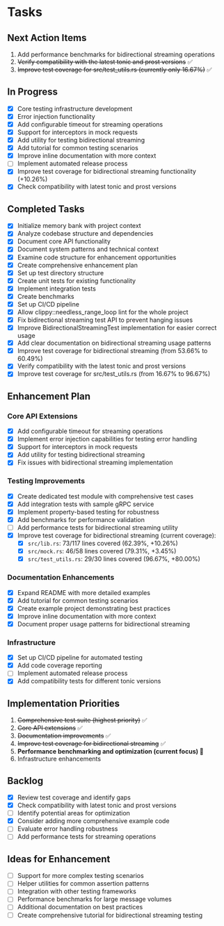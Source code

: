 # Tasks

## Next Action Items

1. Add performance benchmarks for bidirectional streaming operations
2. ~~Verify compatibility with the latest tonic and prost versions~~ ✅
3. ~~Improve test coverage for src/test_utils.rs (currently only 16.67%)~~ ✅

## In Progress

- [x] Core testing infrastructure development
- [x] Error injection functionality
- [x] Add configurable timeout for streaming operations
- [x] Support for interceptors in mock requests
- [x] Add utility for testing bidirectional streaming
- [x] Add tutorial for common testing scenarios
- [x] Improve inline documentation with more context
- [ ] Implement automated release process
- [x] Improve test coverage for bidirectional streaming functionality (+10.26%)
- [x] Check compatibility with latest tonic and prost versions

## Completed Tasks

- [x] Initialize memory bank with project context
- [x] Analyze codebase structure and dependencies
- [x] Document core API functionality
- [x] Document system patterns and technical context
- [x] Examine code structure for enhancement opportunities
- [x] Create comprehensive enhancement plan
- [x] Set up test directory structure
- [x] Create unit tests for existing functionality
- [x] Implement integration tests
- [x] Create benchmarks
- [x] Set up CI/CD pipeline
- [x] Allow clippy::needless_range_loop lint for the whole project
- [x] Fix bidirectional streaming test API to prevent hanging issues
- [x] Improve BidirectionalStreamingTest implementation for easier correct usage
- [x] Add clear documentation on bidirectional streaming usage patterns
- [x] Improve test coverage for bidirectional streaming (from 53.66% to 60.49%)
- [x] Verify compatibility with the latest tonic and prost versions
- [x] Improve test coverage for src/test_utils.rs (from 16.67% to 96.67%)

## Enhancement Plan

### Core API Extensions

- [x] Add configurable timeout for streaming operations
- [x] Implement error injection capabilities for testing error handling
- [x] Support for interceptors in mock requests
- [x] Add utility for testing bidirectional streaming
- [x] Fix issues with bidirectional streaming implementation

### Testing Improvements

- [x] Create dedicated test module with comprehensive test cases
- [x] Add integration tests with sample gRPC service
- [x] Implement property-based testing for robustness
- [x] Add benchmarks for performance validation
- [ ] Add performance tests for bidirectional streaming utility
- [x] Improve test coverage for bidirectional streaming (current coverage):
  - [x] `src/lib.rs`: 73/117 lines covered (62.39%, +10.26%)
  - [x] `src/mock.rs`: 46/58 lines covered (79.31%, +3.45%)
  - [x] `src/test_utils.rs`: 29/30 lines covered (96.67%, +80.00%)

### Documentation Enhancements

- [x] Expand README with more detailed examples
- [x] Add tutorial for common testing scenarios
- [x] Create example project demonstrating best practices
- [x] Improve inline documentation with more context
- [x] Document proper usage patterns for bidirectional streaming

### Infrastructure

- [x] Set up CI/CD pipeline for automated testing
- [x] Add code coverage reporting
- [ ] Implement automated release process
- [x] Add compatibility tests for different tonic versions

## Implementation Priorities

1. ~~Comprehensive test suite (highest priority)~~ ✅
2. ~~Core API extensions~~ ✅
3. ~~Documentation improvements~~ ✅
4. ~~Improve test coverage for bidirectional streaming~~ ✅
5. **Performance benchmarking and optimization (current focus) 📌**
6. Infrastructure enhancements

## Backlog

- [x] Review test coverage and identify gaps
- [x] Check compatibility with latest tonic and prost versions
- [ ] Identify potential areas for optimization
- [x] Consider adding more comprehensive example code
- [ ] Evaluate error handling robustness
- [ ] Add performance tests for streaming operations

## Ideas for Enhancement

- [ ] Support for more complex testing scenarios
- [ ] Helper utilities for common assertion patterns
- [ ] Integration with other testing frameworks
- [ ] Performance benchmarks for large message volumes
- [ ] Additional documentation on best practices
- [ ] Create comprehensive tutorial for bidirectional streaming testing
